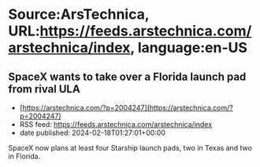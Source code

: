 # Source:ArsTechnica, URL:https://feeds.arstechnica.com/arstechnica/index, language:en-US

## SpaceX wants to take over a Florida launch pad from rival ULA
 - [https://arstechnica.com/?p=2004247](https://arstechnica.com/?p=2004247)
 - RSS feed: https://feeds.arstechnica.com/arstechnica/index
 - date published: 2024-02-18T01:27:01+00:00

SpaceX now plans at least four Starship launch pads, two in Texas and two in Florida.

